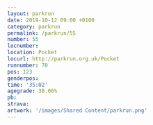 ```yaml
---
layout: parkrun
date: 2019-10-12 09:00 +0100
category: parkrun
permalink: /parkrun/55
number: 55
locnumber: 
location: Pocket
locurl: http://parkrun.org.uk/Pocket
runnumber: 70
pos: 123
genderpos: 
time: '35:02'
agegrade: 38.06%
pb: 
strava: 
artwork: '/images/Shared Content/parkrun.png'
---
```

